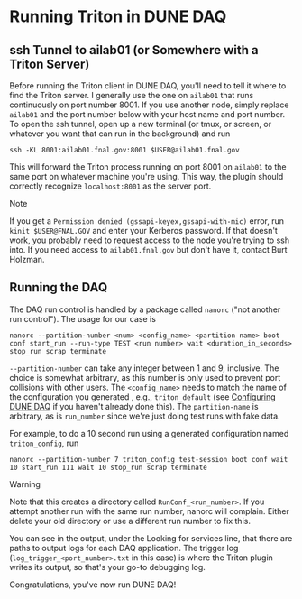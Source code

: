# Running Triton in DUNE DAQ

## ssh Tunnel to ailab01 (or Somewhere with a Triton Server)

Before running the Triton client in DUNE DAQ, you'll need to tell it where to find the Triton server. I generally use the one on `ailab01` that runs continuously on port number 8001. If you use another node, simply replace `ailab01` and the port number below with your host name and port number. To open the ssh tunnel, open up a new terminal (or tmux, or screen, or whatever you want that can run in the background) and run

```
ssh -KL 8001:ailab01.fnal.gov:8001 $USER@ailab01.fnal.gov
```

This will forward the Triton process running on port 8001 on `ailab01` to the same port on whatever machine you're using. This way, the plugin should correctly recognize `localhost:8001` as the server port. 

> [!NOTE]
> If you get a `Permission denied (gssapi-keyex,gssapi-with-mic)` error, run `kinit $USER@FNAL.GOV` and enter your Kerberos password. If that doesn't work, you probably need to request access to the node you're trying to ssh into. If you need access to `ailab01.fnal.gov` but don't have it, contact Burt Holzman.

## Running the DAQ

The DAQ run control is handled by a package called `nanorc` ("not another run control"). The usage for our case is

```
nanorc --partition-number <num> <config_name> <partition name> boot conf start_run --run-type TEST <run number> wait <duration_in_seconds> stop_run scrap terminate
```

`--partition-number` can take any integer between 1 and 9, inclusive. The choice is somewhat arbitrary, as this number is only used to prevent port collisions with other users. The `<config_name>` needs to match the name of the configuration you generated , e.g., `triton_default` (see [Configuring DUNE DAQ](configuring_dunedaq.md) if you haven't already done this). The `partition-name` is arbitrary, as is `run_number` since we're just doing test runs with fake data.

For example, to do a 10 second run using a generated configuration named `triton_config`, run

```
nanorc --partition-number 7 triton_config test-session boot conf wait 10 start_run 111 wait 10 stop_run scrap terminate
```

> [!WARNING]
> Note that this creates a directory called `RunConf_<run_number>`. If you attempt another run with the same run number, nanorc will complain. Either delete your old directory or use a different run number to fix this. 

You can see in the output, under the Looking for services line, that there are paths to output logs for each DAQ application. The trigger log (`log_trigger_<port_number>.txt` in this case) is where the Triton plugin writes its output, so that's your go-to debugging log. 

Congratulations, you've now run DUNE DAQ!
